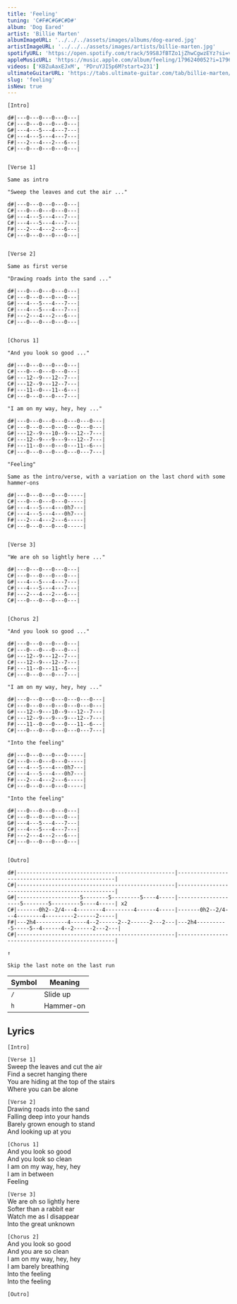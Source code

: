 ```yaml
---
title: 'Feeling'
tuning: 'C#F#C#G#C#D#'
album: 'Dog Eared'
artist: 'Billie Marten'
albumImageURL: '../../../assets/images/albums/dog-eared.jpg'
artistImageURL: '../../../assets/images/artists/billie-marten.jpg'
spotifyURL: 'https://open.spotify.com/track/59S8JfBTZo1jZhwCgwzEYz?si=vfCs9SONQbSVwcoZCCrMYg'
appleMusicURL: 'https://music.apple.com/album/feeling/1796240052?i=1796240057'
videos: ['KBZuAaxEJxM', 'PDruYJI5p6M?start=231']
ultimateGuitarURL: 'https://tabs.ultimate-guitar.com/tab/billie-marten/feeling-tabs-5900682'
slug: 'feeling'
isNew: true
---
```


```
[Intro]

d#|---0---0---0---0---|
C#|---0---0---0---0---|
G#|---4---5---4---7---|
C#|---4---5---4---7---|
F#|---2---4---2---6---|
C#|---0---0---0---0---|


[Verse 1]

Same as intro

"Sweep the leaves and cut the air ..."

d#|---0---0---0---0---|
C#|---0---0---0---0---|
G#|---4---5---4---7---|
C#|---4---5---4---7---|
F#|---2---4---2---6---|
C#|---0---0---0---0---|


[Verse 2]

Same as first verse

"Drawing roads into the sand ..."

d#|---0---0---0---0---|
C#|---0---0---0---0---|
G#|---4---5---4---7---|
C#|---4---5---4---7---|
F#|---2---4---2---6---|
C#|---0---0---0---0---|


[Chorus 1]

"And you look so good ..."

d#|---0---0---0---0---|
C#|---0---0---0---0---|
G#|---12--9---12--7---|
C#|---12--9---12--7---|
F#|---11--0---11--6---|
C#|---0---0---0---7---|

"I am on my way, hey, hey ..."

d#|---0---0---0---0---0---0---|
C#|---0---0---0---0---0---0---|
G#|---12--9---10--9---12--7---|
C#|---12--9---9---9---12--7---|
F#|---11--0---0---0---11--6---|
C#|---0---0---0---0---0---7---|

"Feeling"

Same as the intro/verse, with a variation on the last chord with some hammer-ons

d#|---0---0---0---0-----|
C#|---0---0---0---0-----|
G#|---4---5---4---0h7---|
C#|---4---5---4---0h7---|
F#|---2---4---2---6-----|
C#|---0---0---0---0-----|


[Verse 3]

"We are oh so lightly here ..."

d#|---0---0---0---0---|
C#|---0---0---0---0---|
G#|---4---5---4---7---|
C#|---4---5---4---7---|
F#|---2---4---2---6---|
C#|---0---0---0---0---|


[Chorus 2]

"And you look so good ..."

d#|---0---0---0---0---|
C#|---0---0---0---0---|
G#|---12--9---12--7---|
C#|---12--9---12--7---|
F#|---11--0---11--6---|
C#|---0---0---0---7---|

"I am on my way, hey, hey ..."

d#|---0---0---0---0---0---0---|
C#|---0---0---0---0---0---0---|
G#|---12--9---10--9---12--7---|
C#|---12--9---9---9---12--7---|
F#|---11--0---0---0---11--6---|
C#|---0---0---0---0---0---7---|

"Into the feeling"

d#|---0---0---0---0-----|
C#|---0---0---0---0-----|
G#|---4---5---4---0h7---|
C#|---4---5---4---0h7---|
F#|---2---4---2---6-----|
C#|---0---0---0---0-----|

"Into the feeling"

d#|---0---0---0---0---|
C#|---0---0---0---0---|
G#|---4---5---4---7---|
C#|---4---5---4---7---|
F#|---2---4---2---6---|
C#|---0---0---0---0---|


[Outro]

d#|--------------------------------------------------|--------------------------------------------------|
C#|--------------------------------------------------|--------------------------------------------------|
G#|--------------------5--------5---------5----4-----|--------------------5--------5---------5----4-----| x2
C#|-------0h2--2/4---4--------4---------4------4-----|-------0h2--2/4---4--------4---------2------2-----|
F#|---2h4----------4-----4--2------2--2------2---2---|---2h4----------5-----5--4------4--2------2---2---|
C#|--------------------------------------------------|--------------------------------------------------|
                                                                                                    ↑
                                                                      Skip the last note on the last run

```

| Symbol | Meaning   |
| ------ | --------- |
| `/`    | Slide up  |
| `h`    | Hammer-on |

## Lyrics

`[Intro]`

`[Verse 1]`  
Sweep the leaves and cut the air  
Find a secret hanging there  
You are hiding at the top of the stairs  
Where you can be alone

`[Verse 2]`  
Drawing roads into the sand  
Falling deep into your hands  
Barely grown enough to stand  
And looking up at you

`[Chorus 1]`  
And you look so good  
And you look so clean  
I am on my way, hey, hey  
I am in between  
Feeling

`[Verse 3]`  
We are oh so lightly here  
Softer than a rabbit ear  
Watch me as I disappear  
Into the great unknown

`[Chorus 2]`  
And you look so good  
And you are so clean  
I am on my way, hey, hey  
I am barely breathing  
Into the feeling  
Into the feeling

`[Outro]`
